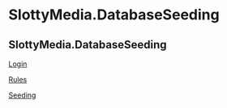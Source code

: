 # SlottyMedia.DatabaseSeeding

## SlottyMedia.DatabaseSeeding

[Login](./slottymedia.databaseseeding.login.md)

[Rules](./slottymedia.databaseseeding.rules.md)

[Seeding](./slottymedia.databaseseeding.seeding.md)
